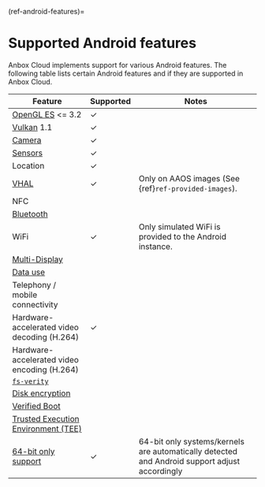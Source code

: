 (ref-android-features)=
# Supported Android features

Anbox Cloud implements support for various Android features. The following table lists certain Android features and if they are supported in Anbox Cloud.

| Feature           | Supported | Notes  |
|--------------------|-----------------|-------------|
| [OpenGL ES](https://source.android.com/devices/graphics/arch-egl-opengl) <= 3.2   |  ✓  | |
| [Vulkan](https://source.android.com/devices/graphics/arch-vulkan) 1.1 |  ✓  | |
| [Camera](https://source.android.com/devices/camera) |  ✓  |     |
| [Sensors](https://source.android.com/devices/sensors) |  ✓  |   |
| Location           |  ✓  |          |
| [VHAL](https://source.android.com/docs/automotive/vhal) |  ✓  | Only on AAOS images (See {ref}`ref-provided-images`). |
| NFC                |      |            |
| [Bluetooth](https://source.android.com/devices/bluetooth) | | |
| WiFi               |  ✓  | Only simulated WiFi is provided to the Android instance. |
| [Multi-Display](https://source.android.com/devices/tech/display/multi_display) | | |
| [Data use](https://source.android.com/devices/tech/datausage)| | |
| Telephony / mobile connectivity | | |
| Hardware-accelerated video decoding (H.264) | ✓ | |
| Hardware-accelerated video encoding (H.264) | | |
| [`fs-verity`](https://www.kernel.org/doc/html/latest/filesystems/fsverity.html) | | |
| [Disk encryption](https://source.android.com/security/encryption) | | |
| [Verified Boot](https://source.android.com/security/verifiedboot) | | |
| [Trusted Execution Environment (TEE)](https://source.android.com/security/trusty) | | |
| [64-bit only support](https://developer.android.com/ndk/guides/abis) |  ✓  | 64-bit only systems/kernels are automatically detected and Android support adjust accordingly |
